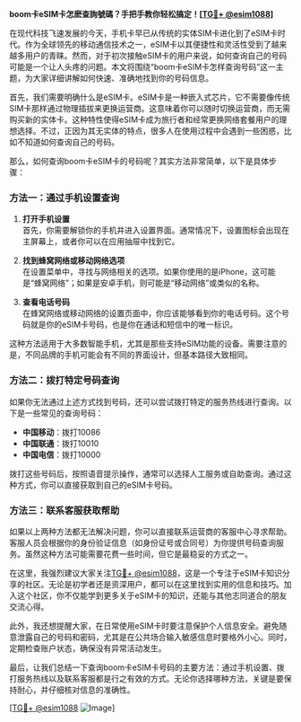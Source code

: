 **boom卡eSIM卡怎麽查詢號碼？手把手教你轻松搞定！[[TG💪+ @esim1088](https://t.me/s/esim1088)]**

在现代科技飞速发展的今天，手机卡早已从传统的实体SIM卡进化到了eSIM卡时代。作为全球领先的移动通信技术之一，eSIM卡以其便捷性和灵活性受到了越来越多用户的青睐。然而，对于初次接触eSIM卡的用户来说，如何查询自己的号码可能是一个让人头疼的问题。本文将围绕“boom卡eSIM卡怎样查询号码”这一主题，为大家详细讲解如何快速、准确地找到你的号码信息。

首先，我们需要明确什么是eSIM卡。eSIM卡是一种嵌入式芯片，它不需要像传统SIM卡那样通过物理插拔来更换运营商。这意味着你可以随时切换运营商，而无需购买新的实体卡。这种特性使得eSIM卡成为旅行者和经常更换网络套餐用户的理想选择。不过，正因为其无实体的特点，很多人在使用过程中会遇到一些困惑，比如不知道如何查询自己的号码。

那么，如何查询boom卡eSIM卡的号码呢？其实方法非常简单，以下是具体步骤：

### 方法一：通过手机设置查询

1. **打开手机设置**  
   首先，你需要解锁你的手机并进入设置界面。通常情况下，设置图标会出现在主屏幕上，或者你可以在应用抽屉中找到它。

2. **找到蜂窝网络或移动网络选项**  
   在设置菜单中，寻找与网络相关的选项。如果你使用的是iPhone，这可能是“蜂窝网络”；如果是安卓手机，则可能是“移动网络”或类似的名称。

3. **查看电话号码**  
   在蜂窝网络或移动网络的设置页面中，你应该能够看到你的电话号码。这个号码就是你的eSIM卡号码，也是你在通话和短信中的唯一标识。

这种方法适用于大多数智能手机，尤其是那些支持eSIM功能的设备。需要注意的是，不同品牌的手机可能会有不同的界面设计，但基本路径大致相同。

### 方法二：拨打特定号码查询

如果你无法通过上述方式找到号码，还可以尝试拨打特定的服务热线进行查询。以下是一些常见的查询号码：

- **中国移动**：拨打10086  
- **中国联通**：拨打10010  
- **中国电信**：拨打10000  

拨打这些号码后，按照语音提示操作，通常可以选择人工服务或自助查询。通过这种方式，你可以直接获取到自己的eSIM卡号码。

### 方法三：联系客服获取帮助

如果以上两种方法都无法解决问题，你可以直接联系运营商的客服中心寻求帮助。客服人员会根据你的身份验证信息（如身份证号或合同号）为你提供号码查询服务。虽然这种方法可能需要花费一些时间，但它是最稳妥的方式之一。

在这里，我强烈建议大家关注[TG💪+ @esim1088](https://t.me/s/esim1088)，这是一个专注于eSIM卡知识分享的社区。无论是初学者还是资深用户，都可以在这里找到实用的信息和技巧。加入这个社区，你不仅能学到更多关于eSIM卡的知识，还能与其他志同道合的朋友交流心得。

此外，我还想提醒大家，在日常使用eSIM卡时要注意保护个人信息安全。避免随意泄露自己的号码和密码，尤其是在公共场合输入敏感信息时要格外小心。同时，定期检查账户状态，确保没有异常活动发生。

最后，让我们总结一下查询boom卡eSIM卡号码的主要方法：通过手机设置、拨打服务热线以及联系客服都是行之有效的方式。无论你选择哪种方法，关键是要保持耐心，并仔细核对信息的准确性。

[[TG💪+ @esim1088](https://t.me/s/esim1088) ![Image](https://i.postimg.cc/4NQfJmqS/Snipaste-2025-05-13-00-14-12.png)]